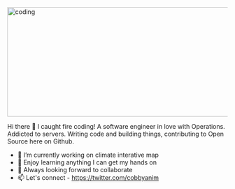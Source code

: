<img alt="coding" width="784" height="250" src="https://user-images.githubusercontent.com/39762158/227955465-be1f6789-d52d-4415-bede-69633e8dcbe4.png" />


Hi there 👋
I caught fire coding! A software engineer in love with Operations. Addicted to servers.
Writing code and building things, contributing to Open Source here on Github.


- 🔭 I’m currently working on climate interative map
- 🌱 Enjoy learning anything I can get my hands on
- 👯 Always looking forward to collaborate
- 📫 Let's connect - https://twitter.com/cobbyanim

